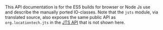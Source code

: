 This API documentation is for the ES5 builds for browser or Node Js use and describe the manually ported IO-classes. Note that the `jsts` module, via translated source, also exposes the same public API as `org.locationtech.jts` in the [JTS API](http://bjornharrtell.github.io/jsts/1.0.0-rc7/apidocs/) that is not shown here.
